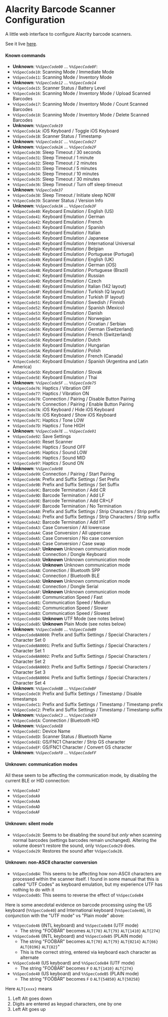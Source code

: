# Alacrity Barcode Scanner Configuration

A little web interface to configure Alacrity barcode scanners.

See it live [here](https://juitnow.github.io/juit-alacrity-setup/).

#### Known commands

* **Unknown**: _`%%SpecCode00`_ ... _`%%SpecCode0F`_:
* `%%SpecCode10`: Scanning Mode / Immediate Mode
* `%%SpecCode11`: Scanning Mode / Inventory Mode
* **Unknown**: _`%%SpecCode12`_ ... _`%%SpecCode14`_
* `%%SpecCode15`: Scanner Status / Battery Level
* `%%SpecCode16`: Scanning Mode / Inventory Mode / Upload Scanned Barcodes
* `%%SpecCode17`: Scanning Mode / Inventory Mode / Count Scanned Barcodes
* `%%SpecCode18`: Scanning Mode / Inventory Mode / Delete Scanned Barcodes
* **Unknown**: _`%%SpecCode19`_
* `%%SpecCode1A`: iOS Keyboard / Toggle iOS Keyboard
* `%%SpecCode1B`: Scanner Status / Timestamp
* **Unknown**: _`%%SpecCode1C`_ ... _`%%SpecCode27`_
* **Unknown**: _`%%SpecCode2A`_ ... _`%%SpecCode2F`_
* `%%SpecCode30`: Sleep Timeout / 30 seconds
* `%%SpecCode31`: Sleep Timeout / 1 minute
* `%%SpecCode32`: Sleep Timeout / 2 minutes
* `%%SpecCode33`: Sleep Timeout / 5 minutes
* `%%SpecCode34`: Sleep Timeout / 10 minutes
* `%%SpecCode35`: Sleep Timeout / 30 minutes
* `%%SpecCode36`: Sleep Timeout / Turn off sleep timeout
* **Unknown**: _`%%SpecCode37`_
* `%%SpecCode38`: Sleep Timeout / Initiate sleep NOW
* `%%SpecCode39`: Scanner Status / Version Info
* **Unknown**: _`%%SpecCode3A`_ ... _`%%SpecCode3F`_
* `%%SpecCode40`: Keyboard Emulation / English (US)
* `%%SpecCode41`: Keyboard Emulation / German
* `%%SpecCode42`: Keyboard Emulation / French
* `%%SpecCode43`: Keyboard Emulation / Spanish
* `%%SpecCode44`: Keyboard Emulation / Italian
* `%%SpecCode45`: Keyboard Emulation / Japanese
* `%%SpecCode46`: Keyboard Emulation / International Universal
* `%%SpecCode47`: Keyboard Emulation / Belgian
* `%%SpecCode48`: Keyboard Emulation / Portuguese (Portugal)
* `%%SpecCode49`: Keyboard Emulation / English (UK)
* `%%SpecCode4A`: Keyboard Emulation / German (iOS)
* `%%SpecCode4B`: Keyboard Emulation / Portuguese (Brazil)
* `%%SpecCode4C`: Keyboard Emulation / Russian
* `%%SpecCode4D`: Keyboard Emulation / Czech
* `%%SpecCode4E`: Keyboard Emulation / Italian (142 layout)
* `%%SpecCode4F`: Keyboard Emulation / Turkish (Q layout)
* `%%SpecCode50`: Keyboard Emulation / Turkish (F layout)
* `%%SpecCode51`: Keyboard Emulation / Swedish / Finnish
* `%%SpecCode52`: Keyboard Emulation / Spanish (Mexico)
* `%%SpecCode53`: Keyboard Emulation / Danish
* `%%SpecCode54`: Keyboard Emulation / Norwegian
* `%%SpecCode55`: Keyboard Emulation / Croatian / Serbian
* `%%SpecCode56`: Keyboard Emulation / German (Switzerland)
* `%%SpecCode57`: Keyboard Emulation / French (Switzerland)
* `%%SpecCode58`: Keyboard Emulation / Dutch
* `%%SpecCode59`: Keyboard Emulation / Hungarian
* `%%SpecCode5A`: Keyboard Emulation / Polish
* `%%SpecCode5B`: Keyboard Emulation / French (Canada)
* `%%SpecCode5C`: Keyboard Emulation / Spanish (Argentina and Latin America)
* `%%SpecCode5D`: Keyboard Emulation / Slovak
* `%%SpecCode5E`: Keyboard Emulation / Thai
* **Unknown**: _`%%SpecCode5F`_ ... _`%%SpecCode75`_
* `%%SpecCode76`: Haptics / Vibration OFF
* `%%SpecCode77`: Haptics / Vibration ON
* `%%SpecCode78`: Connection / Pairing / Disable Button Pairing
* `%%SpecCode79`: Connection / Pairing / Enable Button Pairing
* `%%SpecCode7A`: iOS Keyboard / Hide iOS Keyboard
* `%%SpecCode7B`: iOS Keyboard / Show iOS Keyboard
* `%%SpecCode7C`: Haptics / Tone LOW
* `%%SpecCode7D`: Haptics / Tone HIGH
* **Unknown**: _`%%SpecCode7E`_ ... _`%%SpecCode91`_
* `%%SpecCode92`: Save Settings
* `%%SpecCode93`: Reset Scanner
* `%%SpecCode94`: Haptics / Sound OFF
* `%%SpecCode95`: Haptics / Sound LOW
* `%%SpecCode96`: Haptics / Sound MID
* `%%SpecCode97`: Haptics / Sound ON
* **Unknown**: _`%%SpecCode98`_
* `%%SpecCode99`: Connection / Pairing / Start Pairing
* `%%SpecCode9A`: Prefix and Suffix Settings / Set Prefix
* `%%SpecCode9B`: Prefix and Suffix Settings / Set Suffix
* `%%SpecCode9C`: Barcode Termination / Add CR
* `%%SpecCode9D`: Barcode Termination / Add LF
* `%%SpecCode9E`: Barcode Termination / Add CR+LF
* `%%SpecCode9F`: Barcode Termination / No Termination
* `%%SpecCodeA0`: Prefix and Suffix Settings / Strip Characters / Strip prefix
* `%%SpecCodeA1`: Prefix and Suffix Settings / Strip Characters / Strip suffix
* `%%SpecCodeA2`: Barcode Termination / Add HT
* `%%SpecCodeA3`: Case Conversion / All lowercase
* `%%SpecCodeA4`: Case Conversion / All uppercase
* `%%SpecCodeA5`: Case Conversion / No case conversion
* `%%SpecCodeA6`: Case Conversion / Case swap
* `%%SpecCodeA7`: **Unknown** Unknown communication mode
* `%%SpecCodeA8`: Connection / Dongle Keyboard
* `%%SpecCodeA9`: **Unknown** Unknown communication mode
* `%%SpecCodeAA`: **Unknown** Unknown communication mode
* `%%SpecCodeAB`: Connection / Bluetooth SPP
* `%%SpecCodeAC`: Connection / Bluetooth BLE
* `%%SpecCodeAD`: **Unknown** Unknown communication mode
* `%%SpecCodeAE`: Connection / Dongle Serial
* `%%SpecCodeAF`: **Unknown** Unknown communication mode
* `%%SpecCodeB0`: Communication Speed / Fast
* `%%SpecCodeB1`: Communication Speed / Medium
* `%%SpecCodeB2`: Communication Speed / Slower
* `%%SpecCodeB3`: Communication Speed / Slowest
* `%%SpecCodeB4`: **Unknown** UTF Mode (see notes below)
* `%%SpecCodeB5`: **Unknown** Plain Mode (see notes below)
* **Unknown**: _`%%SpecCodeB6`_ ... _`%%SpecCodeB9`_
* `%%SpecCodeBA0000`: Prefix and Suffix Settings / Special Characters / Character Set 0
* `%%SpecCodeBA0001`: Prefix and Suffix Settings / Special Characters / Character Set 1
* `%%SpecCodeBA0002`: Prefix and Suffix Settings / Special Characters / Character Set 2
* `%%SpecCodeBA0003`: Prefix and Suffix Settings / Special Characters / Character Set 3
* `%%SpecCodeBA0004`: Prefix and Suffix Settings / Special Characters / Character Set 4
* **Unknown**: _`%%SpecCodeBB`_ ... _`%%SpecCodeBF`_
* `%%SpecCodeC0`: Prefix and Suffix Settings / Timestamp / Disable timestamps
* `%%SpecCodeC1`: Prefix and Suffix Settings / Timestamp / Timestamp prefix
* `%%SpecCodeC2`: Prefix and Suffix Settings / Timestamp / Timestamp suffix
* **Unknown**: _`%%SpecCodeC3`_ ... _`%%SpecCodeE9`_
* `%%SpecCodeEA`: Connection / Bluetooth HID
* **Unknown**: _`%%SpecCodeEB`_
* `%%SpecCodeEC`: Device Name
* `%%SpecCodeED`: Scanner Status / Bluetooth Name
* `%%SpecCodeEE`: GS/FNC1 Character / Strip GS character
* `%%SpecCodeEF`: GS/FNC1 Character / Convert GS character
* **Unknown**: _`%%SpecCodeF0`_ ... _`%%SpecCodeFF`_

#### Unknown: communication modes

All these seem to be affecting the communication mode, by disabling the
current BLE or HID connection:

* `%%SpecCodeA7`
* `%%SpecCodeA9`
* `%%SpecCodeAA`
* `%%SpecCodeAD`
* `%%SpecCodeAF`

#### Unknown: silent mode

* `%%SpecCode28`: Seems to be disabling the sound but *only* when scanning
  normal barcodes (settings barcodes remain unchanged). Altering the volume
  doesn't restore the sound, only `%%SpecCode29` does.
* `%%SpecCode29`: Restores the sound after `%%SpecCode28`.

#### Unknown: non-ASCII character conversion

* `%%SpecCodeB4`: This seems to be affecting how non-ASCII characters are processed
  within the scanner itself. I found in some manual that this is called "UTF Codes"
  as keyboard emulation, but my experience UTF has nothing to do with it
* `%%SpecCodeB5`: This seems to reverse the effect of `%%SpecCodeB4`

Here is some anecdotal evidence on barcode processing using the US keyboard
(`%%SpecCode40`) and International keyboard (`%%SpecCode46`), in conjunction
with the "UTF mode" vs "Plain mode" above:

* `%%SpecCode46` (INTL keyboard) and `%%SpecCodeB4` (UTF mode)
  * The string "FOÖBÄR" becomes `ALT{70}` `ALT{79}` `ALT{1410}` `ALT{274}`
* `%%SpecCode46` (INTL keyboard) and `%%SpecCodeB5` (PLAIN mode)
  * The string "FOÖBÄR" becomes `ALT{70}` `ALT{79}` `ALT{0214}` `ALT{66}` `ALT{0196}` `ALT{82}`"
  * This is the correct string, entered via keyboard each character as alternate
* `%%SpecCode40` (US keyboard) and `%%SpecCodeB4` (UTF mode)
  * The string "FOÖBÄR" becomes `F` `O` `ALT{1410}` `ALT{274}`
* `%%SpecCode40` (US keyboard) and `%%SpecCodeB5` (PLAIN mode)
  * The string "FOÖBÄR" becomes `F` `O` `ALT{54850}` `ALT{50258}`

Here `ALT{xxxx}` means

1) Left Alt goes down
2) Digits are entered as keypad characters, one by one
3) Left Alt goes up
